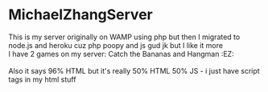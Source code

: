 # MichaelZhangServer

This is my server originally on WAMP using php but then I migrated to node.js and heroku cuz php poopy and js gud jk but I like it more
<br>I have 2 games on my server: Catch the Bananas and Hangman
:EZ:
<br><br>
Also it says 96% HTML but it's really 50% HTML 50% JS - i just have script tags in my html stuff
